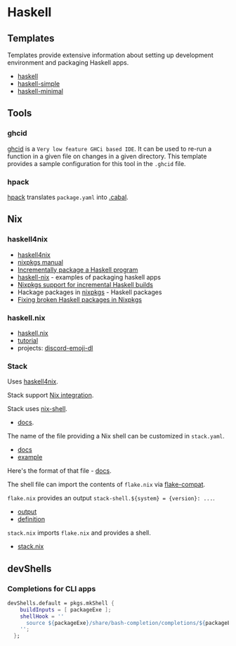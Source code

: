 # Haskell

## Templates

Templates provide extensive information about setting up development environment and packaging Haskell apps.

- [haskell](https://github.com/deemp/flakes/tree/main/templates/codium/haskell#readme)
- [haskell-simple](https://github.com/deemp/flakes/tree/main/templates/codium/haskell-simple#readme)
- [haskell-minimal](https://github.com/deemp/flakes/tree/main/templates/haskell-minimal#readme)

## Tools

### ghcid

[ghcid](https://github.com/ndmitchell/ghcid) is a `Very low feature GHCi based IDE`.
It can be used to re-run a function in a given file on changes in a given directory.
This template provides a sample configuration for this tool in the `.ghcid` file.

### hpack

[hpack](https://github.com/sol/hpack) translates `package.yaml` into [.cabal](https://cabal.readthedocs.io/en/3.8/cabal-package.html).

## Nix

### haskell4nix

- [haskell4nix](https://haskell4nix.readthedocs.io/nixpkgs-users-guide.html)
- [nixpkgs manual](https://nixos.org/manual/nixpkgs/stable/#haskell)
- [Incrementally package a Haskell program](https://www.haskellforall.com/2022/08/incrementally-package-haskell-program.html)
- [haskell-nix](https://github.com/Gabriella439/haskell-nix) - examples of packaging haskell apps
- [Nixpkgs support for incremental Haskell builds](https://www.haskellforall.com/2022/12/nixpkgs-support-for-incremental-haskell.html)
- Hackage packages in [nixpkgs](https://github.com/NixOS/nixpkgs/blob/ea692c2ad1afd6384e171eabef4f0887d2b882d3/pkgs/development/haskell-modules/hackage-packages.nix) - Haskell packages
- [Fixing broken Haskell packages in Nixpkgs](https://gutier.io/post/development-fixing-broken-haskell-packages-nixpkgs/)

### haskell.nix

- [haskell.nix](https://input-output-hk.github.io/haskell.nix/)
- [tutorial](https://github.com/Gabriella439/haskell-nix)
- projects: [discord-emoji-dl](https://github.com/deemp/discord-emoji-dl)

### Stack

Uses [haskell4nix](#haskell4nix).

Stack support [Nix integration](https://docs.haskellstack.org/en/stable/nix_integration).

Stack uses [nix-shell](https://nixos.org/manual/nix/unstable/command-ref/nix-shell.html).

- [docs](https://docs.haskellstack.org/en/stable/nix_integration/#nix-integration).

The name of the file providing a Nix shell can be customized in `stack.yaml`.

- [docs](https://docs.haskellstack.org/en/stable/nix_integration/?query=resolver#external-c-libraries-through-a-shellnix-file)
- [example](https://github.com/deemp/flakes/blob/ba6ba57a3c52b8b71263f6b2baf874aaf9e7b631/templates/codium/haskell/stack.yaml#L24)

Here's the format of that file - [docs](https://docs.haskellstack.org/en/stable/nix_integration#supporting-both-nix-and-non-nix-developers).
  
The shell file can import the contents of `flake.nix` via [flake-compat](https://github.com/edolstra/flake-compat).

`flake.nix` provides an output `stack-shell.${system} = {version}: ...`.

- [output](https://github.com/deemp/flakes/blob/6b14dbcaaf9e2c310a6bddc5f2992bf328d3e868/templates/codium/haskell/flake.nix#L346)
- [definition](https://github.com/deemp/flakes/blob/6b14dbcaaf9e2c310a6bddc5f2992bf328d3e868/templates/codium/haskell/flake.nix#L239)

`stack.nix` imports `flake.nix` and provides a shell.

- [stack.nix](https://github.com/deemp/cachix/blob/17efcd60abe547d33bb2ccc63b561797a94e5b46/stack.nix)

## devShells

### Completions for CLI apps

```nix
devShells.default = pkgs.mkShell {
    buildInputs = [ packageExe ];
    shellHook = ''
      source ${packageExe}/share/bash-completion/completions/${packageExecutableName}
    '';
  };
```
